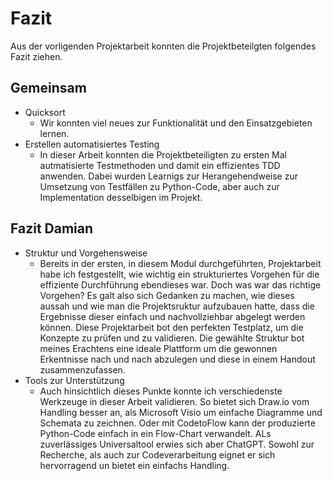 # Fazit

Aus der vorligenden Projektarbeit konnten die Projektbeteilgten folgendes Fazit ziehen.


## Gemeinsam
- Quicksort
  - Wir konnten viel neues zur Funktionalität und den Einsatzgebieten lernen.
- Erstellen automatisiertes Testing
  - In dieser Arbeit konnten die Projektbeteiligten zu ersten Mal autmatisierte Testmethoden und damit ein effizientes TDD anwenden. Dabei wurden Learnigs zur Herangehendweise zur Umsetzung von Testfällen zu Python-Code,
    aber auch zur Implementation desselbigen im Projekt.

## Fazit Damian

- Struktur und Vorgehensweise
  - Bereits in der ersten, in diesem Modul durchgeführten, Projektarbeit habe ich festgestellt, wie wichtig ein strukturiertes Vorgehen für die effiziente Durchführung ebendieses war. 
    Doch was war das richtige Vorgehen? Es galt also sich Gedanken zu machen, wie dieses aussah und wie man die Projektsruktur aufzubauen hatte, dass die Ergebnisse dieser einfach und nachvollziehbar abgelegt werden können.
    Diese Projektarbeit bot den perfekten Testplatz, um die Konzepte zu prüfen und zu validieren. Die gewählte Struktur bot meines Erachtens eine ideale Plattform um die gewonnen Erkentnisse nach und nach abzulegen und 
    diese in einem Handout zusammenzufassen.
- Tools zur Unterstützung
  - Auch hinsichtlich dieses Punkte konnte ich verschiedenste Werkzeuge in dieser Arbeit validieren. So bietet sich Draw.io vom Handling besser an, als Microsoft Visio um einfache Diagramme und Schemata zu zeichnen.
    Oder mit CodetoFlow kann der produzierte Python-Code einfach in ein Flow-Chart verwandelt. ALs zuverlässiges Universaltool erwies sich aber ChatGPT. Sowohl zur Recherche, als auch zur Codeverarbeitung eignet er sich hervorragend un bietet ein einfachs Handling.